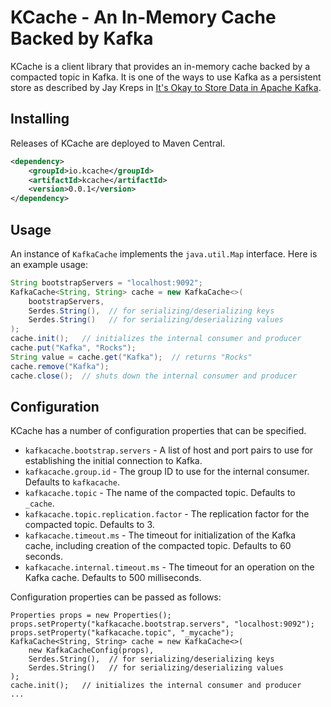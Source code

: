 # KCache - An In-Memory Cache Backed by Kafka

KCache is a client library that provides an in-memory cache backed by a compacted topic in Kafka.  It is one of the ways to use Kafka as a persistent store as described by Jay Kreps in [It's Okay to Store Data in Apache Kafka](https://www.confluent.io/blog/okay-store-data-apache-kafka/).  

## Installing

Releases of KCache are deployed to Maven Central.

```xml
<dependency>
    <groupId>io.kcache</groupId>
    <artifactId>kcache</artifactId>
    <version>0.0.1</version>
</dependency>
```

## Usage

An instance of `KafkaCache` implements the `java.util.Map` interface.  Here is an example usage:

```java
String bootstrapServers = "localhost:9092";
KafkaCache<String, String> cache = new KafkaCache<>(
    bootstrapServers,
    Serdes.String(),  // for serializing/deserializing keys
    Serdes.String()   // for serializing/deserializing values
);
cache.init();   // initializes the internal consumer and producer
cache.put("Kafka", "Rocks");
String value = cache.get("Kafka");  // returns "Rocks"
cache.remove("Kafka");
cache.close();  // shuts down the internal consumer and producer
```

## Configuration

KCache has a number of configuration properties that can be specified.

- `kafkacache.bootstrap.servers` - A list of host and port pairs to use for establishing the initial connection to Kafka.
- `kafkacache.group.id` - The group ID to use for the internal consumer.  Defaults to `kafkacache`.
- `kafkacache.topic` - The name of the compacted topic.  Defaults to `_cache`.
- `kafkacache.topic.replication.factor` - The replication factor for the compacted topic.  Defaults to 3.
- `kafkacache.timeout.ms` - The timeout for initialization of the Kafka cache, including creation of the compacted topic.  Defaults to 60 seconds.
- `kafkacache.internal.timeout.ms` - The timeout for an operation on the Kafka cache.  Defaults to 500 milliseconds.

Configuration properties can be passed as follows:

```
Properties props = new Properties();
props.setProperty("kafkacache.bootstrap.servers", "localhost:9092");
props.setProperty("kafkacache.topic", "_mycache");
KafkaCache<String, String> cache = new KafkaCache<>(
    new KafkaCacheConfig(props),
    Serdes.String(),  // for serializing/deserializing keys
    Serdes.String()   // for serializing/deserializing values
);
cache.init();   // initializes the internal consumer and producer
...
```
